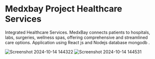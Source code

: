 # Medxbay Project Healthcare Services

Integrated Healthcare Services. 
MedxBay connects patients to hospitals, labs, surgeries, wellness spas, offering comprehensive and streamlined care options.
Application using React js and Nodejs database mongodb .

![Screenshot 2024-10-14 144322](https://github.com/user-attachments/assets/ad7d5070-43d3-4e33-87b0-cfcc76671eab)
![Screenshot 2024-10-14 144531](https://github.com/user-attachments/assets/5506e59e-e0da-4ab3-ac39-914c2e400a8a)
